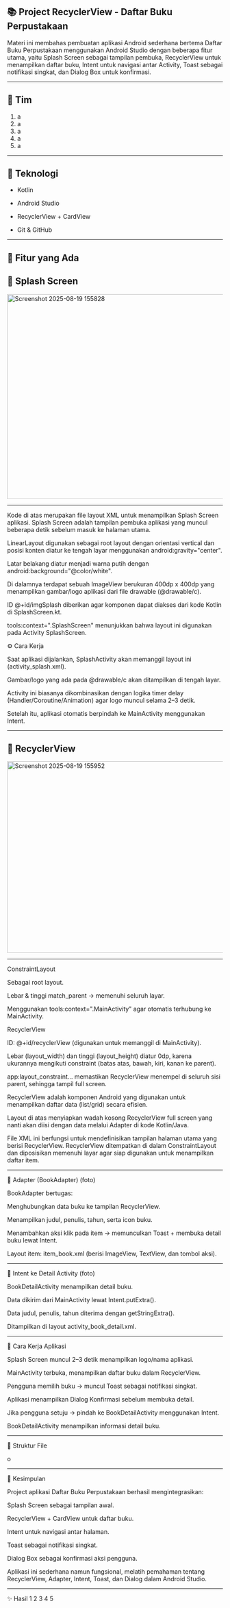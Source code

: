📚 Project RecyclerView - Daftar Buku Perpustakaan
-
Materi ini membahas pembuatan aplikasi Android sederhana bertema Daftar Buku Perpustakaan menggunakan Android Studio dengan beberapa fitur utama, yaitu Splash Screen sebagai tampilan pembuka, RecyclerView untuk menampilkan daftar buku, Intent untuk navigasi antar Activity, Toast sebagai notifikasi singkat, dan Dialog Box untuk konfirmasi.

---

👥 Tim
-
1. a
2. a
3. a
4. a
5. a

---

🔧 Teknologi
-
- Kotlin

- Android Studio

- RecyclerView + CardView

- Git & GitHub

---

📱 Fitur yang Ada
-
📂 Splash Screen
---
<img width="694" height="478" alt="Screenshot 2025-08-19 155828" src="https://github.com/user-attachments/assets/38cde642-ba8a-4f3e-af8e-fbe577673c52" />

---

Kode di atas merupakan file layout XML untuk menampilkan Splash Screen aplikasi. Splash Screen adalah tampilan pembuka aplikasi yang muncul beberapa detik sebelum masuk ke halaman utama.

LinearLayout digunakan sebagai root layout dengan orientasi vertical dan posisi konten diatur ke tengah layar menggunakan android:gravity="center".

Latar belakang diatur menjadi warna putih dengan android:background="@color/white".

Di dalamnya terdapat sebuah ImageView berukuran 400dp x 400dp yang menampilkan gambar/logo aplikasi dari file drawable (@drawable/c).

ID @+id/imgSplash diberikan agar komponen dapat diakses dari kode Kotlin di SplashScreen.kt.

tools:context=".SplashScreen" menunjukkan bahwa layout ini digunakan pada Activity SplashScreen.


⚙️ Cara Kerja

Saat aplikasi dijalankan, SplashActivity akan memanggil layout ini (activity_splash.xml).

Gambar/logo yang ada pada @drawable/c akan ditampilkan di tengah layar.

Activity ini biasanya dikombinasikan dengan logika timer delay (Handler/Coroutine/Animation) agar logo muncul selama 2–3 detik.

Setelah itu, aplikasi otomatis berpindah ke MainActivity menggunakan Intent.

---

📂 RecyclerView
---
<img width="647" height="447" alt="Screenshot 2025-08-19 155952" src="https://github.com/user-attachments/assets/3f4d21f9-616f-4801-9039-bf72edbdcaf9" />

---

ConstraintLayout

Sebagai root layout.

Lebar & tinggi match_parent → memenuhi seluruh layar.

Menggunakan tools:context=".MainActivity" agar otomatis terhubung ke MainActivity.

RecyclerView

ID: @+id/recyclerView (digunakan untuk memanggil di MainActivity).

Lebar (layout_width) dan tinggi (layout_height) diatur 0dp, karena ukurannya mengikuti constraint (batas atas, bawah, kiri, kanan ke parent).

app:layout_constraint... memastikan RecyclerView menempel di seluruh sisi parent, sehingga tampil full screen.

RecyclerView adalah komponen Android yang digunakan untuk menampilkan daftar data (list/grid) secara efisien.

Layout di atas menyiapkan wadah kosong RecyclerView full screen yang nanti akan diisi dengan data melalui Adapter di kode Kotlin/Java.

File XML ini berfungsi untuk mendefinisikan tampilan halaman utama yang berisi RecyclerView. RecyclerView ditempatkan di dalam ConstraintLayout dan diposisikan memenuhi layar agar siap digunakan untuk menampilkan daftar item.

---

📂 Adapter (BookAdapter)
(foto)

BookAdapter bertugas:

Menghubungkan data buku ke tampilan RecyclerView.

Menampilkan judul, penulis, tahun, serta icon buku.

Menambahkan aksi klik pada item → memunculkan Toast + membuka detail buku lewat Intent.

Layout item: item_book.xml (berisi ImageView, TextView, dan tombol aksi).

---

📂 Intent ke Detail Activity
(foto)

BookDetailActivity menampilkan detail buku.

Data dikirim dari MainActivity lewat Intent.putExtra().

Data judul, penulis, tahun diterima dengan getStringExtra().

Ditampilkan di layout activity_book_detail.xml.

---

🔄 Cara Kerja Aplikasi

Splash Screen muncul 2–3 detik menampilkan logo/nama aplikasi.

MainActivity terbuka, menampilkan daftar buku dalam RecyclerView.

Pengguna memilih buku → muncul Toast sebagai notifikasi singkat.

Aplikasi menampilkan Dialog Konfirmasi sebelum membuka detail.

Jika pengguna setuju → pindah ke BookDetailActivity menggunakan Intent.

BookDetailActivity menampilkan informasi detail buku.

---

📂 Struktur File

o

---

📌 Kesimpulan

Project aplikasi Daftar Buku Perpustakaan berhasil mengintegrasikan:

Splash Screen sebagai tampilan awal.

RecyclerView + CardView untuk daftar buku.

Intent untuk navigasi antar halaman.

Toast sebagai notifikasi singkat.

Dialog Box sebagai konfirmasi aksi pengguna.

Aplikasi ini sederhana namun fungsional, melatih pemahaman tentang RecyclerView, Adapter, Intent, Toast, dan Dialog dalam Android Studio.

---

✨ Hasil
1
2
3
4
5
